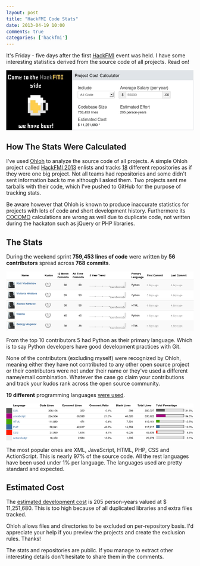 ```yaml
---
layout: post
title: "HackFMI Code Stats"
date: 2013-04-19 10:00
comments: true
categories: ['hackfmi']
---
```


It's Friday - five days after the first [HackFMI](http://hackfmi.com)
event was held. I have some interesting statistics derived from the
source code of all projects. Read on!

!["HackFMI stats"](/images/hackfmi/hackfmi2013_cocomo.png "HackFMI stats")

How The Stats Were Calculated
-----------------------------

I've used [Ohloh](http://ohloh.net) to analyze the source code of all projects.
A simple Ohloh project called [HackFMI 2013](https://www.ohloh.net/p/hackfmi2013)
enlists and tracks [18](https://www.ohloh.net/p/hackfmi2013/enlistments)
different repositories as if they were one big project.
Not all teams had repositories and some didn't sent information back to me although
I asked them. Two projects sent me tarballs with their code, which I've pushed to GitHub
for the purpose of tracking stats.


Be aware however that Ohloh is known to produce inaccurate statistics for projects
with lots of code and short development history. Furthermore its
[COCOMO](https://www.ohloh.net/p/hackfmi2013/estimated_cost) calculations
are wrong as well due to duplicate code,
not written during the hackaton such as jQuery or PHP libraries.


The Stats
---------

During the weekend sprint **759,453 lines of code** were written by
**56 contributors** spread across **768 commits**.

!["HackFMI top contributors"](/images/hackfmi/hackfmi2013_top_contributors.png "HackFMI top contributors")

From the top 10 contributors 5 had Python as their primary language.
Which is to say Python developers have good development practices with Git.

None of the contributors (excluding myself) were recognized by Ohloh,
meaning either they have not contributed to any other open source project
or their contributors were not under their name or
they've used a different name/email combination. Whatever the case go
claim your contributions and track your kudos rank across the open source community. 


**19 different** programming languages 
[were used](https://www.ohloh.net/p/hackfmi2013/analyses/latest/languages_summary#dingus-row).

!["HackFMI top languages"](/images/hackfmi/hackfmi2013_languages.png "HackFMI top languages")

The most popular ones are XML, JavaScript, HTML, PHP, CSS and ActionScript. This is nearly 97%
of the source code. All the rest languages have been used under 1% per language.
The languages used are pretty standard and expected.

Estimated Cost
--------------

The [estimated development cost](https://www.ohloh.net/p/hackfmi2013/estimated_cost)
is 205 person-years valued at $ 11,251,680. This is too high because of all duplicated
libraries and extra files tracked.

Ohloh allows files and directories to be excluded on per-repository basis.
I'd appreciate your help if you preview the projects and create the exclusion rules. Thanks!

The stats and repositories are public. If you manage to extract other interesting details
don't hesitate to share them in the comments.
